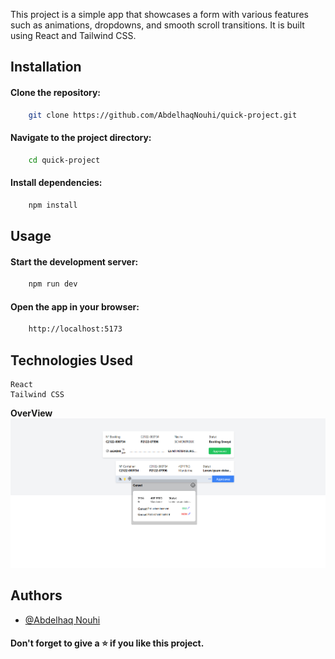 
This project is a simple app that showcases a form with various features such as animations, dropdowns, and smooth scroll transitions. It is built using React and Tailwind CSS.

## Installation

#### Clone the repository: 
```bash
    git clone https://github.com/AbdelhaqNouhi/quick-project.git
```

#### Navigate to the project directory: 
```bash
    cd quick-project
```

#### Install dependencies:
```bash
    npm install
```

## Usage

#### Start the development server:
```bash	
    npm run dev
```
#### Open the app in your browser: 
```bash
    http://localhost:5173
```

## Technologies Used
    
    React
    Tailwind CSS

**OverView**
[![Video](./public/screen/Screenshot%202023-07-06%20094219.png)](./public/screen/screen.mp4)

## Authors

- [@Abdelhaq Nouhi](https://github.com/AbdelhaqNouhi)


#### Don't forget to give a ⭐ if you like this project.